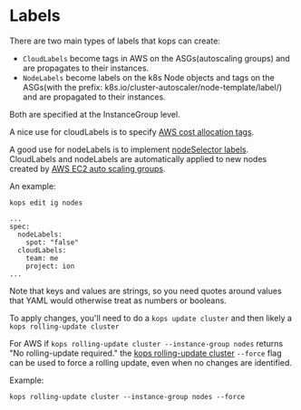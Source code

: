 # Labels

There are two main types of labels that kops can create:

* `CloudLabels` become tags in AWS on the ASGs(autoscaling groups) and are propagates to their instances.
* `NodeLabels` become labels on the k8s Node objects and tags on the ASGs(with the prefix: k8s.io/cluster-autoscaler/node-template/label/) and are propagated to their instances.

Both are specified at the InstanceGroup level.

A nice use for cloudLabels is to specify [AWS cost allocation tags](http://docs.aws.amazon.com/awsaccountbilling/latest/aboutv2/cost-alloc-tags.html).

A good use for nodeLabels is to implement [nodeSelector labels](https://kubernetes.io/docs/concepts/configuration/assign-pod-node/#step-two-add-a-nodeselector-field-to-your-pod-configuration).
CloudLabels and nodeLabels are automatically applied to new nodes created by [AWS EC2 auto scaling groups](https://aws.amazon.com/autoscaling/).

An example:

`kops edit ig nodes`

```
...
spec: 
  nodeLabels:
    spot: "false"
  cloudLabels:
    team: me
    project: ion
...
```

Note that keys and values are strings, so you need quotes around values that YAML
 would otherwise treat as numbers or booleans.

To apply changes, you'll need to do a `kops update cluster` and then likely a `kops rolling-update cluster`

For AWS if `kops rolling-update cluster --instance-group nodes` returns "No rolling-update required." the 
[kops rolling-update cluster](https://github.com/kubernetes/kops/blob/8bc48ef10a44a3e481b604f5dbb663420c68dcab/docs/cli/kops_rolling-update_cluster.md) `--force` flag can be used to force a rolling update, even when no changes are identified.

Example:

`kops rolling-update cluster --instance-group nodes --force`
